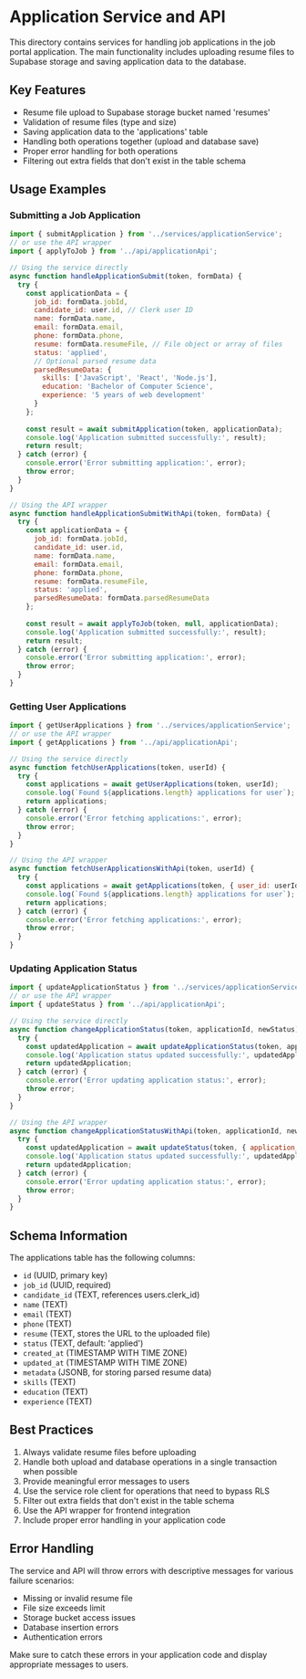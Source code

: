 # Application Service and API

This directory contains services for handling job applications in the job portal application. The main functionality includes uploading resume files to Supabase storage and saving application data to the database.

## Key Features

- Resume file upload to Supabase storage bucket named 'resumes'
- Validation of resume files (type and size)
- Saving application data to the 'applications' table
- Handling both operations together (upload and database save)
- Proper error handling for both operations
- Filtering out extra fields that don't exist in the table schema

## Usage Examples

### Submitting a Job Application

```javascript
import { submitApplication } from '../services/applicationService';
// or use the API wrapper
import { applyToJob } from '../api/applicationApi';

// Using the service directly
async function handleApplicationSubmit(token, formData) {
  try {
    const applicationData = {
      job_id: formData.jobId,
      candidate_id: user.id, // Clerk user ID
      name: formData.name,
      email: formData.email,
      phone: formData.phone,
      resume: formData.resumeFile, // File object or array of files
      status: 'applied',
      // Optional parsed resume data
      parsedResumeData: {
        skills: ['JavaScript', 'React', 'Node.js'],
        education: 'Bachelor of Computer Science',
        experience: '5 years of web development'
      }
    };
    
    const result = await submitApplication(token, applicationData);
    console.log('Application submitted successfully:', result);
    return result;
  } catch (error) {
    console.error('Error submitting application:', error);
    throw error;
  }
}

// Using the API wrapper
async function handleApplicationSubmitWithApi(token, formData) {
  try {
    const applicationData = {
      job_id: formData.jobId,
      candidate_id: user.id,
      name: formData.name,
      email: formData.email,
      phone: formData.phone,
      resume: formData.resumeFile,
      status: 'applied',
      parsedResumeData: formData.parsedResumeData
    };
    
    const result = await applyToJob(token, null, applicationData);
    console.log('Application submitted successfully:', result);
    return result;
  } catch (error) {
    console.error('Error submitting application:', error);
    throw error;
  }
}
```

### Getting User Applications

```javascript
import { getUserApplications } from '../services/applicationService';
// or use the API wrapper
import { getApplications } from '../api/applicationApi';

// Using the service directly
async function fetchUserApplications(token, userId) {
  try {
    const applications = await getUserApplications(token, userId);
    console.log(`Found ${applications.length} applications for user`);
    return applications;
  } catch (error) {
    console.error('Error fetching applications:', error);
    throw error;
  }
}

// Using the API wrapper
async function fetchUserApplicationsWithApi(token, userId) {
  try {
    const applications = await getApplications(token, { user_id: userId });
    console.log(`Found ${applications.length} applications for user`);
    return applications;
  } catch (error) {
    console.error('Error fetching applications:', error);
    throw error;
  }
}
```

### Updating Application Status

```javascript
import { updateApplicationStatus } from '../services/applicationService';
// or use the API wrapper
import { updateStatus } from '../api/applicationApi';

// Using the service directly
async function changeApplicationStatus(token, applicationId, newStatus) {
  try {
    const updatedApplication = await updateApplicationStatus(token, applicationId, newStatus);
    console.log('Application status updated successfully:', updatedApplication);
    return updatedApplication;
  } catch (error) {
    console.error('Error updating application status:', error);
    throw error;
  }
}

// Using the API wrapper
async function changeApplicationStatusWithApi(token, applicationId, newStatus) {
  try {
    const updatedApplication = await updateStatus(token, { application_id: applicationId }, newStatus);
    console.log('Application status updated successfully:', updatedApplication);
    return updatedApplication;
  } catch (error) {
    console.error('Error updating application status:', error);
    throw error;
  }
}
```

## Schema Information

The applications table has the following columns:

- `id` (UUID, primary key)
- `job_id` (UUID, required)
- `candidate_id` (TEXT, references users.clerk_id)
- `name` (TEXT)
- `email` (TEXT)
- `phone` (TEXT)
- `resume` (TEXT, stores the URL to the uploaded file)
- `status` (TEXT, default: 'applied')
- `created_at` (TIMESTAMP WITH TIME ZONE)
- `updated_at` (TIMESTAMP WITH TIME ZONE)
- `metadata` (JSONB, for storing parsed resume data)
- `skills` (TEXT)
- `education` (TEXT)
- `experience` (TEXT)

## Best Practices

1. Always validate resume files before uploading
2. Handle both upload and database operations in a single transaction when possible
3. Provide meaningful error messages to users
4. Use the service role client for operations that need to bypass RLS
5. Filter out extra fields that don't exist in the table schema
6. Use the API wrapper for frontend integration
7. Include proper error handling in your application code

## Error Handling

The service and API will throw errors with descriptive messages for various failure scenarios:

- Missing or invalid resume file
- File size exceeds limit
- Storage bucket access issues
- Database insertion errors
- Authentication errors

Make sure to catch these errors in your application code and display appropriate messages to users.